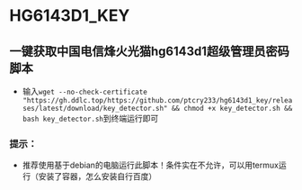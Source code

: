 # HG6143D1_KEY
## 一键获取中国电信烽火光猫hg6143d1超级管理员密码脚本
+ 输入```wget --no-check-certificate "https://gh.ddlc.top/https://github.com/ptcry233/hg6143d1_key/releases/latest/download/key_detector.sh" && chmod +x key_detector.sh && bash key_detector.sh```到终端运行即可
### 提示：
+ 推荐使用基于debian的电脑运行此脚本！条件实在不允许，可以用termux运行（安装了容器，怎么安装自行百度）

